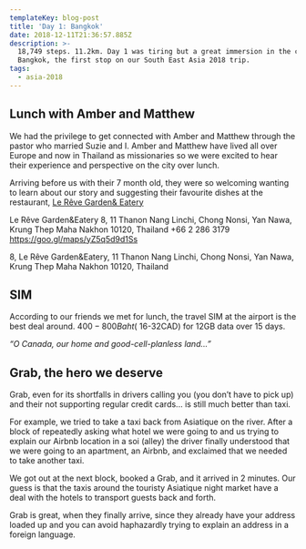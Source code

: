 ```yaml
---
templateKey: blog-post
title: 'Day 1: Bangkok'
date: 2018-12-11T21:36:57.885Z
description: >-
  18,749 steps. 11.2km. Day 1 was tiring but a great immersion in the city of
  Bangkok, the first stop on our South East Asia 2018 trip. 
tags:
  - asia-2018
---
```

## Lunch with Amber and Matthew
We had the privilege to get connected with Amber and Matthew through the pastor who married Suzie and I. Amber and Matthew have lived all over Europe and now in Thailand as missionaries so we were excited to hear their experience and perspective on the city over lunch. 

Arriving before us with their 7 month old, they were so welcoming wanting to learn about our story and suggesting their favourite dishes at the restaurant, [Le Rêve Garden& Eatery]()

Le Rêve Garden&Eatery
8, 11 Thanon Nang Linchi, Chong Nonsi, Yan Nawa, Krung Thep Maha Nakhon 10120, Thailand
+66 2 286 3179
https://goo.gl/maps/yZ5q5d9d1Ss

8, Le Rêve Garden&Eatery, 11 Thanon Nang Linchi, Chong Nonsi, Yan Nawa, Krung Thep Maha Nakhon 10120, Thailand

## SIM

According to our friends we met for lunch, the travel SIM at the airport is the best deal around. $400-800 Baht (~$16-32CAD) for 12GB data over 15 days. 

*“O Canada, our home and good-cell-planless land...”*

## Grab, the hero we deserve
Grab, even for its shortfalls in drivers calling you (you don’t have to pick up) and their not supporting regular credit cards... is still much better than taxi.

For example, we tried to take a taxi back from Asiatique on the river. After a block of repeatedly asking what hotel we were going to and us trying to explain our Airbnb location in a soi (alley) the driver finally understood that we were going to an apartment, an Airbnb, and exclaimed that we needed to take another taxi. 

We got out at the next block, booked a Grab, and it arrived in 2 minutes. Our guess is that the taxis around the touristy Asiatique night market have a deal with the hotels to transport guests back and forth. 

Grab is great, when they finally arrive, since they already have your address loaded up and you can avoid haphazardly trying to explain an address in a foreign language. 
